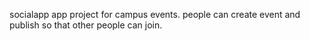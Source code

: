 socialapp
app project for campus events. people can create event and publish so that other people can join.
